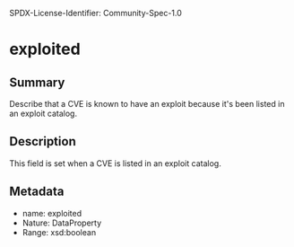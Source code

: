 SPDX-License-Identifier: Community-Spec-1.0

# exploited

## Summary

Describe that a CVE is known to have an exploit because it's been listed in an exploit catalog.

## Description

This field is set when a CVE is listed in an exploit catalog.

## Metadata

- name: exploited
- Nature: DataProperty
- Range: xsd:boolean
